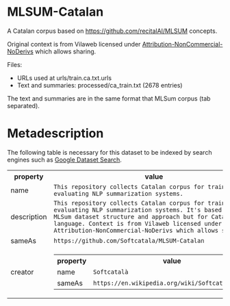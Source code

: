 # MLSUM-Catalan
A Catalan corpus based on https://github.com/recitalAI/MLSUM concepts.

Original context is from Vilaweb licensed under [Attribution-NonCommercial-NoDerivs](https://creativecommons.org/licenses/by-nc-nd/3.0/deed.ca) which allows sharing.

Files:
* URLs used at urls/train.ca.txt.urls
* Text and summaries: processed/ca_train.txt (2678 entries)

The text and summaries are in the same format that MLSum corpus (tab separated).


# Metadescription

The following table is necessary for this dataset to be indexed by search
engines such as <a href="https://g.co/datasetsearch">Google Dataset Search</a>.

<div itemscope itemtype="http://schema.org/Dataset">
  <table>
    <tr>
      <th>property</th>
      <th>value</th>
    </tr>
    <tr>
      <td>name</td>
      <td><code itemprop="name">This repository collects Catalan corpus for training and evaluating NLP summarization systems.</code></td>
    </tr>
    <tr>
      <td>description</td>
      <td><code itemprop="description">This repository collects Catalan corpus for training and evaluating NLP summarization systems. It's based on the MLSum dataset structure and approach but for Catalan language. Context is from Vilaweb licensed under Attribution-NonCommercial-NoDerivs which allows sharing.</code></td>
    </tr>
    <tr>
      <td>sameAs</td>
      <td><code itemprop="sameAs">https://github.com/Softcatala/MLSUM-Catalan</code></td>
    </tr>
 <tr>
    <td>creator</td>
    <td>
      <div itemscope itemtype="http://schema.org/Organization" itemprop="creator">
        <table>
          <tr>
            <th>property</th>
            <th>value</th>
          </tr>
          <tr>
            <td>name</td>
            <td><code itemprop="name">Softcatalà</code></td>
          </tr>
          <tr>
            <td>sameAs</td>
            <td><code itemprop="sameAs">https://en.wikipedia.org/wiki/Softcatal%C3%A0</code></td>
          </tr>
        </table>
      </div>
    </td>
  </tr>
  </table>
</div>

